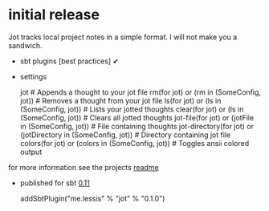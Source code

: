 # initial release

Jot tracks local project notes in a simple format. I will not make you a sandwich.

- sbt plugins [best practices] ✔

- settings

    jot                                                      # Appends a thought to your jot file
    rm(for jot)            or (rm in (SomeConfig, jot))      # Removes a thought from your jot file
    ls(for jot)            or (ls in (SomeConfig, jot))      # Lists your jotted thoughts
    clear(for jot)         or (ls in (SomeConfig, jot))      # Clears all jotted thoughts
    jot-file(for jot)      or (jotFile in (SomeConfig, jot)) # File containing thoughts
    jot-directory(for jot) or (jotDirectory in (SomeConfig, jot)) # Directory containing jot file
    colors(for jot) or (colors in (SomeConfig, jot))         # Toggles ansii colored output

for more information see the projects [readme][rm]

- published for sbt [0.11][sbt11]

    addSbtPlugin("me.lessis" % "jot" % "0.1.0")

[bp]: https://github.com/harrah/xsbt/wiki/Plugins-Best-Practices
[rm]: https://github.com/softprops/jot#readme
[sbt11]: http://typesafe.artifactoryonline.com/typesafe/ivy-releases/org.scala-tools.sbt/sbt-launch/0.11.0/sbt-launch.jar
